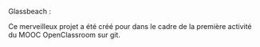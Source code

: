 Glassbeach :

Ce merveilleux projet a été créé pour dans le cadre de la première activité du MOOC OpenClassroom sur git.
